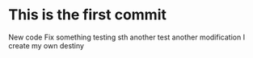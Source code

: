 # This is the first commit
New code
Fix something
testing sth
another test
another modification
I create my own destiny
